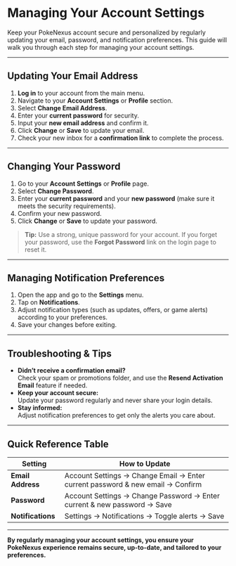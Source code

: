# Managing Your Account Settings

Keep your PokeNexus account secure and personalized by regularly updating your email, password, and notification preferences. This guide will walk you through each step for managing your account settings.

---

## Updating Your Email Address

1. **Log in** to your account from the main menu.
2. Navigate to your **Account Settings** or **Profile** section.
3. Select **Change Email Address**.
4. Enter your **current password** for security.
5. Input your **new email address** and confirm it.
6. Click **Change** or **Save** to update your email.
7. Check your new inbox for a **confirmation link** to complete the process.

---

## Changing Your Password

1. Go to your **Account Settings** or **Profile** page.
2. Select **Change Password**.
3. Enter your **current password** and your **new password** (make sure it meets the security requirements).
4. Confirm your new password.
5. Click **Change** or **Save** to update your password.

> **Tip:** Use a strong, unique password for your account. If you forget your password, use the **Forgot Password** link on the login page to reset it.

---

## Managing Notification Preferences

1. Open the app and go to the **Settings** menu.
2. Tap on **Notifications**.
3. Adjust notification types (such as updates, offers, or game alerts) according to your preferences.
4. Save your changes before exiting.

---

## Troubleshooting & Tips

- **Didn’t receive a confirmation email?**  
  Check your spam or promotions folder, and use the **Resend Activation Email** feature if needed.
- **Keep your account secure:**  
  Update your password regularly and never share your login details.
- **Stay informed:**  
  Adjust notification preferences to get only the alerts you care about.

---

## Quick Reference Table

| Setting           | How to Update                                                                 |
|-------------------|-------------------------------------------------------------------------------|
| **Email Address** | Account Settings → Change Email → Enter current password & new email → Confirm |
| **Password**      | Account Settings → Change Password → Enter current & new password → Save       |
| **Notifications** | Settings → Notifications → Toggle alerts → Save                               |

---

**By regularly managing your account settings, you ensure your PokeNexus experience remains secure, up-to-date, and tailored to your preferences.**
